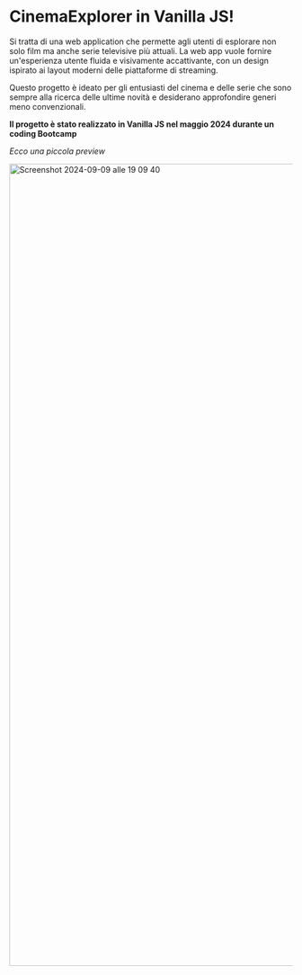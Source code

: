 # CinemaExplorer in Vanilla JS!
Si tratta di una web application che permette agli utenti di esplorare  non solo film ma anche serie televisive più attuali.
La web app vuole fornire un'esperienza utente fluida e visivamente accattivante, con un design ispirato ai layout moderni delle piattaforme di streaming.

Questo progetto è ideato per gli entusiasti del cinema e delle serie che sono sempre alla ricerca delle ultime novità e desiderano approfondire generi meno
convenzionali.

**Il progetto è stato realizzato in Vanilla JS nel maggio 2024 durante un coding Bootcamp**

*Ecco una piccola preview*

<img width="1427" alt="Screenshot 2024-09-09 alle 19 09 40" src="https://github.com/user-attachments/assets/1d476d32-b761-4aec-81c5-d4306e465373">

